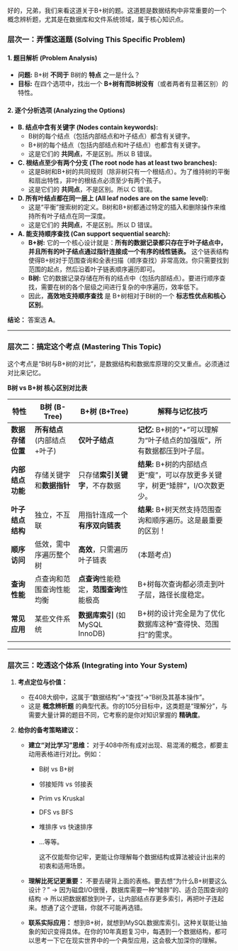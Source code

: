 好的，兄弟，我们来看这道关于B+树的题。这道题是数据结构中非常重要的一个概念辨析题，尤其是在数据库和文件系统领域，属于核心知识点。



### 层次一：弄懂这道题 (Solving This Specific Problem)





#### 1. 题目解析 (Problem Analysis)



- **问题:** B+树 **不同于** B树的 **特点** 之一是什么？
- **目标:** 在四个选项中，找出一个 **B+树有而B树没有**（或者两者有显著区别）的特性。



#### 2. 逐个分析选项 (Analyzing the Options)



- **B. 结点中含有关键字 (Nodes contain keywords):**
  - B树的每个结点（包括内部结点和叶子结点）都含有关键字。
  - B+树的每个结点（包括内部结点和叶子结点）也都含有关键字。
  - 这是它们的 **共同点**，不是区别。所以 B 错误。
- **C. 根结点至少有两个分支 (The root node has at least two branches):**
  - 这是B树和B+树的共同规则（除非树只有一个根结点）。为了维持树的平衡和扇出特性，非叶的根结点必须至少有两个孩子。
  - 这是它们的 **共同点**，不是区别。所以 C 错误。
- **D. 所有叶结点都在同一层上 (All leaf nodes are on the same level):**
  - 这是“平衡”搜索树的定义。B树和B+树都通过特定的插入和删除操作来维持所有叶子结点在同一深度。
  - 这是它们的 **共同点**，不是区别。所以 D 错误。
- **A. 能支持顺序查找 (Can support sequential search):**
  - **B+树:** 它的一个核心设计就是：**所有的数据记录都只存在于叶子结点中，并且所有的叶子结点通过指针连接成一个有序的线性链表。** 这个链表结构使得B+树对于范围查询和全表扫描（顺序查找）非常高效。你只需要找到范围的起点，然后沿着叶子链表顺序遍历即可。
  - **B树:** 它的数据记录存储在所有的结点中（包括内部结点）。要进行顺序查找，需要在树的各个层级之间进行复杂的中序遍历，效率低下。
  - 因此，**高效地支持顺序查找** 是 B+树相对于B树的一个 **标志性优点和核心区别**。

**结论：** 答案选 **A**。

------



### 层次二：搞定这个考点 (Mastering This Topic)



这个考点是“B树与B+树的对比”，是数据结构和数据库原理的交叉重点。必须通过对比来记忆。

**B树 vs B+树 核心区别对比表**

| **特性**         | **B树 (B-Tree)**             | **B+树 (B+Tree)**                        | **解释与记忆技巧**                                           |
| ---------------- | ---------------------------- | ---------------------------------------- | ------------------------------------------------------------ |
| **数据存储位置** | **所有结点** (内部结点+叶子) | **仅叶子结点**                           | **记忆:** B+树的“+”可以理解为“叶子结点的加强版”，所有数据都压到叶子层。 |
| **内部结点功能** | 存储关键字和**数据指针**     | 只存储**索引关键字**，不存数据           | **结果:** B+树的内部结点更“瘦”，可以存放更多关键字，树更“矮胖”，I/O次数更少。 |
| **叶子结点结构** | 独立，不互联                 | 用指针连成一个**有序双向链表**           | **结果:** B+树天然支持范围查询和顺序遍历。这是最重要的区别！ |
| **顺序访问**     | 低效，需中序遍历整个树       | **高效**，只需遍历叶子链表               | (本题考点)                                                   |
| **查询性能**     | 点查询和范围查询性能均衡     | **点查询**性能稳定，**范围查询**性能极高 | B+树每次查询都必须走到叶子层，路径长度稳定。                 |
| **常见应用**     | 某些文件系统                 | **数据库索引** (如 MySQL InnoDB)         | B+树的设计完全是为了优化数据库这种“查得快、范围扫”的需求。   |

------



### 层次三：吃透这个体系 (Integrating into Your System)



1. **考点定位与价值：**

   - 在408大纲中，这属于“数据结构”->“查找”->“B树及其基本操作”。
   - 这是 **概念辨析题** 的典型代表。你的105分目标中，这类题是“理解分”，与需要大量计算的题目不同，它考察的是你对知识掌握的 **精确度**。

2. **给你的备考策略建议：**

   - **建立“对比学习”思维：** 对于408中所有成对出现、易混淆的概念，都要主动用表格进行对比。例如：

     - B树 vs B+树

     - 邻接矩阵 vs 邻接表

     - Prim vs Kruskal

     - DFS vs BFS

     - 堆排序 vs 快速排序

     - ...等等。

       这不仅能帮你记牢，更能让你理解每个数据结构或算法被设计出来的 初衷和适用场景。

   - **理解比死记更重要：** 不要去硬背上面的表格。要去想“为什么B+树要这么设计？” -> 因为磁盘I/O很慢，数据库需要一种“矮胖”的、适合范围查询的结构 -> 所以把数据都放到叶子，让内部结点存更多索引，再把叶子连起来。想通了这个逻辑，你就不可能再选错。

   - **联系实际应用：** 想到B+树，就想到MySQL数据库索引。这种关联能让抽象的知识变得具体。在你的10年真题复习中，每遇到一个数据结构，都可以思考一下它在现实世界中的一个典型应用，这会极大加深你的理解。